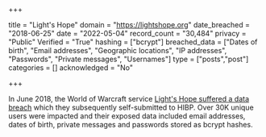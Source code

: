 +++

title = "Light&#x27;s Hope"
domain = "https://lightshope.org"
date_breached = "2018-06-25"
date = "2022-05-04"
record_count = "30,484"
privacy = "Public"
Verified = "True"
hashing = ["bcrypt"]
breached_data = ["Dates of birth", "Email addresses", "Geographic locations", "IP addresses", "Passwords", "Private messages", "Usernames"]
type = ["posts","post"]
categories = []
acknowledged = "No"


+++


In June 2018, the World of Warcraft service <a href="https://lightshope.org/news/forum-breach-summary-of-investigation-and-final-report" target="_blank" rel="noopener">Light's Hope suffered a data breach</a> which they subsequently self-submitted to HIBP. Over 30K unique users were impacted and their exposed data included email addresses, dates of birth, private messages and passwords stored as bcrypt hashes.

